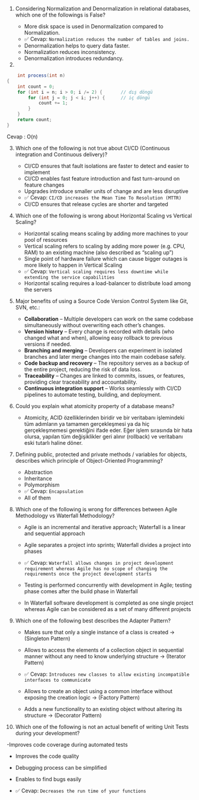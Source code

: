 1. Considering Normalization and Denormalization in relational databases, which one of the followings is False?
    - More disk space is used in Denormalization compared to Normalization.
    - ✅ Cevap: `Normalization reduces the number of tables and joins.`
    - Denormalization helps to query data faster.
    - Normalization reduces inconsistency.
    - Denormalization introduces redundancy.


2. 
```java
    int process(int n)
{
    int count = 0;
    for (int i = n; i > 0; i /= 2) {       // dış döngü
        for (int j = 0; j < i; j++) {      // iç döngü
            count += 1;
        }
    }
    return count;
}
```
Cevap : O(n)

3. Which one of the following is not true about CI/CD (Continuous integration and Continuous delivery)?

    - CI/CD ensures that fault isolations are faster to detect and easier to implement
    - CI/CD enables fast feature introduction and fast turn-around on feature changes
    - Upgrades introduce smaller units of change and are less disruptive
    - ✅ Cevap: `CI/CD increases the Mean Time To Resolution (MTTR)`
    - CI/CD ensures that release cycles are shorter and targeted

4. Which one of the following is wrong about Horizontal Scaling vs Vertical Scaling?

    - Horizontal scaling means scaling by adding more machines to your pool of resources
    - Vertical scaling refers to scaling by adding more power (e.g. CPU, RAM) to an existing machine (also described as “scaling up”)
    - Single point of hardware failure which can cause bigger outages is more likely to happen in Vertical Scaling
    - ✅ Cevap: `Vertical scaling requires less downtime while extending the service capabilities`
    - Horizontal scaling requires a load-balancer to distribute load among the servers

5. Major benefits of using a Source Code Version Control System like Git, SVN, etc.:
   - **Collaboration** – Multiple developers can work on the same codebase simultaneously without overwriting each other’s changes.
   - **Version history** – Every change is recorded with details (who changed what and when), allowing easy rollback to previous versions if needed.
   - **Branching and merging** – Developers can experiment in isolated branches and later merge changes into the main codebase safely.
   - **Code backup and recovery** – The repository serves as a backup of the entire project, reducing the risk of data loss.
   - **Traceability** – Changes are linked to commits, issues, or features, providing clear traceability and accountability.
   - **Continuous integration support** – Works seamlessly with CI/CD pipelines to automate testing, building, and deployment.

6. Could you explain what atomicity property of a database means?
   - Atomicity, ACID özelliklerinden biridir ve bir veritabanı işlemindeki tüm adımların ya tamamen gerçekleşmesi ya da hiç gerçekleşmemesi gerektiğini ifade eder. Eğer işlem sırasında bir hata olursa, yapılan tüm değişiklikler geri alınır (rollback) ve veritabanı eski tutarlı haline döner.

7. Defining public, protected and private methods / variables for objects, describes which principle of Object-Oriented Programming?

   - Abstraction
   - Inheritance
   - Polymorphism
   - ✅ Cevap: `Encapsulation`
   - All of them

8. Which one of the following is wrong for differences between Agile Methodology vs Waterfall Methodology?
   - Agile is an incremental and iterative approach; Waterfall is a linear and sequential approach

   - Agile separates a project into sprints; Waterfall divides a project into phases

   - ✅ Cevap: `Waterfall allows changes in project development requirement whereas Agile has no scope of changing the requirements once the project development starts`

   - Testing is performed concurrently with development in Agile; testing phase comes after the build phase in Waterfall

   - In Waterfall software development is completed as one single project whereas Agile can be considered as a set of many different projects

9. Which one of the following best describes the Adapter Pattern?

   - Makes sure that only a single instance of a class is created → (Singleton Pattern)

   - Allows to access the elements of a collection object in sequential manner without any need to know underlying structure → (Iterator Pattern)

   - ✅ Cevap: `Introduces new classes to allow existing incompatible interfaces to communicate`

   - Allows to create an object using a common interface without exposing the creation logic → (Factory Pattern)

   - Adds a new functionality to an existing object without altering its structure → (Decorator Pattern)

10. Which one of the following is not an actual benefit of writing Unit Tests during your development?

   -Improves code coverage during automated tests

   - Improves the code quality

   - Debugging process can be simplified 

   - Enables to find bugs easily

   - ✅ Cevap: `Decreases the run time of your functions`









